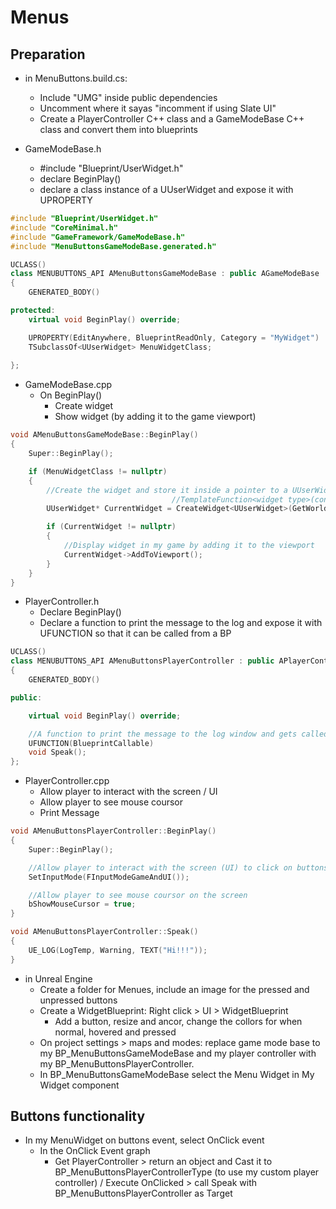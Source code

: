 # Menus

## Preparation
- in MenuButtons.build.cs:
  - Include "UMG" inside public dependencies
  - Uncomment where it sayas "incomment if using Slate UI"
  - Create a PlayerController C++ class and a GameModeBase C++ class and convert them into blueprints
  
- GameModeBase.h
  - #include "Blueprint/UserWidget.h"
  - declare BeginPlay()
  - declare a class instance of a UUserWidget and expose it with UPROPERTY
  
```cpp
#include "Blueprint/UserWidget.h"
#include "CoreMinimal.h"
#include "GameFramework/GameModeBase.h"
#include "MenuButtonsGameModeBase.generated.h"

UCLASS()
class MENUBUTTONS_API AMenuButtonsGameModeBase : public AGameModeBase
{
	GENERATED_BODY()

protected:
	virtual void BeginPlay() override;

	UPROPERTY(EditAnywhere, BlueprintReadOnly, Category = "MyWidget")
	TSubclassOf<UUserWidget> MenuWidgetClass;
	
};
```

- GameModeBase.cpp
  - On BeginPlay()
    - Create widget
    - Show widget (by adding it to the game viewport)
    
```cpp
void AMenuButtonsGameModeBase::BeginPlay()
{
    Super::BeginPlay();

    if (MenuWidgetClass != nullptr)
    {
        //Create the widget and store it inside a pointer to a UUserWidget object
                                    //TemplateFunction<widget type>(context, class of the widget I want to create)
        UUserWidget* CurrentWidget = CreateWidget<UUserWidget>(GetWorld(), MenuWidgetClass);

        if (CurrentWidget != nullptr)
        {
            //Display widget in my game by adding it to the viewport   
            CurrentWidget->AddToViewport();
        }
    }
}
```
 
- PlayerController.h
  - Declare BeginPlay()
  - Declare a function to print the message to the log and expose it with UFUNCTION so that it can be called from a BP

```cpp
UCLASS()
class MENUBUTTONS_API AMenuButtonsPlayerController : public APlayerController
{
	GENERATED_BODY()

public:

	virtual void BeginPlay() override;

	//A function to print the message to the log window and gets called from a BP
	UFUNCTION(BlueprintCallable)
	void Speak();
};
```

- PlayerController.cpp
  - Allow player to interact with the screen / UI
  - Allow player to see mouse coursor
  - Print Message

```cpp
void AMenuButtonsPlayerController::BeginPlay()
{
    Super::BeginPlay();

    //Allow player to interact with the screen (UI) to click on buttons on the screen
    SetInputMode(FInputModeGameAndUI());

    //Allow player to see mouse coursor on the screen
    bShowMouseCursor = true;
}

void AMenuButtonsPlayerController::Speak()
{
    UE_LOG(LogTemp, Warning, TEXT("Hi!!!"));
}
```

- in Unreal Engine
  - Create a folder for Menues, include an image for the pressed and unpressed buttons
  - Create a WidgetBlueprint: Right click > UI > WidgetBlueprint
    - Add a button, resize and ancor, change the collors for when normal, hovered and pressed
  - On project settings > maps and modes: replace game mode base to my BP_MenuButtonsGameModeBase and my player controller with my BP_MenuButtonsPlayerController.
  - In BP_MenuButtonsGameModeBase select the Menu Widget in My Widget component

## Buttons functionality
- In my MenuWidget on buttons event, select OnClick event
  - In the OnClick Event graph
    - Get PlayerController > return an object and Cast it to BP_MenuButtonsPlayerControllerType (to use my custom player controller) / Execute OnClicked > call Speak with BP_MenuButtonsPlayerController as Target 





















